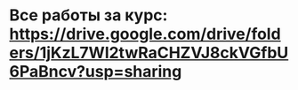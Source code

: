 # Все работы за курс: https://drive.google.com/drive/folders/1jKzL7Wl2twRaCHZVJ8ckVGfbU6PaBncv?usp=sharing